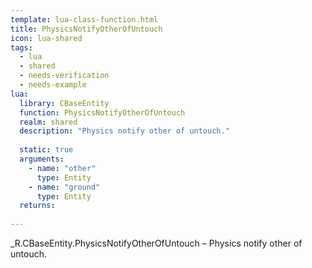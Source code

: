```yaml
---
template: lua-class-function.html
title: PhysicsNotifyOtherOfUntouch
icon: lua-shared
tags:
  - lua
  - shared
  - needs-verification
  - needs-example
lua:
  library: CBaseEntity
  function: PhysicsNotifyOtherOfUntouch
  realm: shared
  description: "Physics notify other of untouch."
  
  static: true
  arguments:
    - name: "other"
      type: Entity
    - name: "ground"
      type: Entity
  returns:
    
---
```


<div class="lua__search__keywords">
_R.CBaseEntity.PhysicsNotifyOtherOfUntouch &#x2013; Physics notify other of untouch.
</div>
